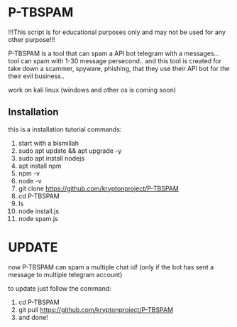 # P-TBSPAM
!!!This script is for educational purposes only and may not be used for any other purpose!!!


P-TBSPAM is a tool that can spam a API bot telegram with a messages... tool can spam with 1-30 message persecond.. and this tool is created for take down a scammer, spyware, phishing, that they use their API bot for the their evil business..

work on kali linux
(windows and other os is coming soon)

## Installation
this is a installation tutorial commands:
1. start with a bismillah
2. sudo apt update && apt upgrade -y
3. sudo apt install nodejs
4. apt install npm
5. npm -v
6. node -v
7. git clone https://github.com/kryptonproject/P-TBSPAM
8. cd P-TBSPAM
9. ls
10. node install.js
11. node spam.js


# UPDATE
now P-TBSPAM can spam a multiple chat id! (only if the bot has sent a message to multiple telegram account)

to update just follow the command:
1. cd P-TBSPAM
2. git pull https://github.com/kryptonproject/P-TBSPAM
3. and done!
